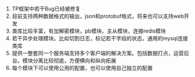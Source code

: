 <div class="dp-highlighter"><ol start="1" class="dp-j"><li class="alt"><span><span>TP框架中若干Bug已经被修复&nbsp;&nbsp;</span></span></li><li class=""><span>目前支持两种数据格式的输出，json和protobuf格式，将来也可以支持web开发&nbsp;&nbsp;</span></li><li class="alt"><span>类库比较丰富，有加解密模块，pb模块，主从模块，连接redis模块&nbsp;&nbsp;</span></li><li class=""><span>若干异步处理模块。比如切割日志，标记若干字段的状态，通用的mysql连接类库&nbsp;&nbsp;</span></li><li class="alt"><span>提供一整套同一个服务端支持多个客户端的解决方案。包括数据打点，运营后台。模块分离比较彻底，方便横向和纵向拓展&nbsp;&nbsp;</span></li><li class=""><span>每个模块下可以使用公用的配置，也可以使用自己独立的配置&nbsp;&nbsp;</span></li></ol></div>
